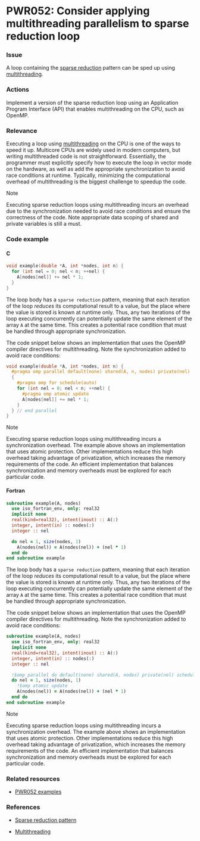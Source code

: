 # PWR052: Consider applying multithreading parallelism to sparse reduction loop

### Issue

A loop containing the
[sparse reduction](../../Glossary/Patterns-for-performance-optimization/Sparse-reduction.md)
pattern can be sped up using [multithreading](../../Glossary/Multithreading.md).

### Actions

Implement a version of the sparse reduction loop using an Application Program
Interface (API) that enables multithreading on the CPU, such as OpenMP.

### Relevance

Executing a loop using [multithreading](../../Glossary/Multithreading.md) on the CPU
is one of the ways to speed it up. Multicore CPUs are widely used in modern
computers, but writing multithreaded code is not straightforward. Essentially,
the programmer must explicitly specify how to execute the loop in vector mode on
the hardware, as well as add the appropriate synchronization to avoid race
conditions at runtime. Typically, minimizing the computational overhead of
multithreading is the biggest challenge to speedup the code.

> [!NOTE]
> Executing sparse reduction loops using multithreading incurs an overhead due to
> the synchronization needed to avoid race conditions and ensure the correctness
> of the code. Note appropriate data scoping of shared and private variables is
> still a must.

### Code example

#### C

```c
void example(double *A, int *nodes, int n) {
  for (int nel = 0; nel < n; ++nel) {
    A[nodes[nel]] += nel * 1;
  }
}
```

The loop body has a `sparse reduction` pattern, meaning that each iteration of
the loop *reduces* its computational result to a value, but the place where the
value is stored is known at runtime only. Thus, any two iterations of the loop
executing concurrently can potentially update the same element of the array `A`
at the same time. This creates a potential race condition that must be handled
through appropriate synchronization.

The code snippet below shows an implementation that uses the OpenMP compiler
directives for multithreading. Note the synchronization added to avoid race
conditions:

```c
void example(double *A, int *nodes, int n) {
  #pragma omp parallel default(none) shared(A, n, nodes) private(nel)
  {
    #pragma omp for schedule(auto)
    for (int nel = 0; nel < n; ++nel) {
      #pragma omp atomic update
      A[nodes[nel]] += nel * 1;
    }
  } // end parallel
}
```

> [!NOTE]
> Executing sparse reduction loops using multithreading incurs a synchronization
> overhead. The example above shows an implementation that uses atomic
> protection. Other implementations reduce this high overhead taking advantage of
> privatization, which increases the memory requirements of the code. An
> efficient implementation that balances synchronization and memory overheads
> must be explored for each particular code.

#### Fortran

```fortran
subroutine example(A, nodes)
  use iso_fortran_env, only: real32
  implicit none
  real(kind=real32), intent(inout) :: A(:)
  integer, intent(in) :: nodes(:)
  integer :: nel

  do nel = 1, size(nodes, 1)
    A(nodes(nel)) = A(nodes(nel)) + (nel * 1)
  end do
end subroutine example
```

The loop body has a `sparse reduction` pattern, meaning that each iteration of
the loop *reduces* its computational result to a value, but the place where the
value is stored is known at runtime only. Thus, any two iterations of the loop
executing concurrently can potentially update the same element of the array `A`
at the same time. This creates a potential race condition that must be handled
through appropriate synchronization.

The code snippet below shows an implementation that uses the OpenMP compiler
directives for multithreading. Note the synchronization added to avoid race
conditions:

```fortran
subroutine example(A, nodes)
  use iso_fortran_env, only: real32
  implicit none
  real(kind=real32), intent(inout) :: A(:)
  integer, intent(in) :: nodes(:)
  integer :: nel

  !$omp parallel do default(none) shared(A, nodes) private(nel) schedule(auto)
  do nel = 1, size(nodes, 1)
    !$omp atomic update
    A(nodes(nel)) = A(nodes(nel)) + (nel * 1)
  end do
end subroutine example
```

> [!NOTE]
> Executing sparse reduction loops using multithreading incurs a synchronization
> overhead. The example above shows an implementation that uses atomic
> protection. Other implementations reduce this high overhead taking advantage
> of privatization, which increases the memory requirements of the code. An
> efficient implementation that balances synchronization and memory overheads
> must be explored for each particular code.

### Related resources

* [PWR052 examples](https://github.com/codee-com/open-catalog/tree/main/Checks/PWR052/)

### References

* [Sparse reduction pattern](../../Glossary/Patterns-for-performance-optimization/Sparse-reduction.md)

* [Multithreading](../../Glossary/Multithreading.md)
